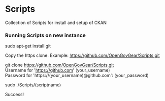 Scripts
=======

Collection of Scripts for install and setup of CKAN



<h3>Running Scripts on new instance</h3>

sudo apt-get install git

Copy the https clone. Example: https://github.com/OpenGovGear/Scripts.git

git clone https://github.com/OpenGovGear/Scripts.git <br>
Username for 'https://github.com' (your_username) <br>
Password for 'https://(your_username)@github.com': (your_password)<br>

sudo ./Scripts/(scriptname)



Success!
